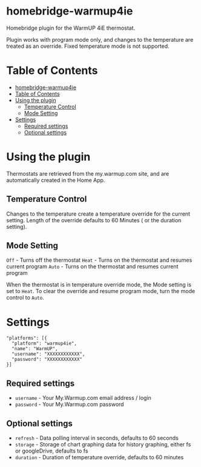 # homebridge-warmup4ie

Homebridge plugin for the WarmUP 4iE thermostat.

Plugin works with program mode only, and changes to the temperature are treated as an override.  Fixed temperature mode is not supported.  

# Table of Contents

<!--ts-->
   * [homebridge-warmup4ie](#homebridge-warmup4ie)
   * [Table of Contents](#table-of-contents)
   * [Using the plugin](#using-the-plugin)
      * [Temperature Control](#temperature-control)
      * [Mode Setting](#mode-setting)
   * [Settings](#settings)
      * [Required settings](#required-settings)
      * [Optional settings](#optional-settings)

<!-- Added by: sgracey, at:  -->

<!--te-->

# Using the plugin

Thermostats are retrieved from the my.warmup.com site, and are automatically created in the Home App.

## Temperature Control

Changes to the temperature create a temperature override for the current setting.  Length of the override defaults to 60 Minutes ( or the duration setting).  

## Mode Setting

`Off` - Turns off the thermostat
`Heat` - Turns on the thermostat and resumes current program
`Auto` - Turns on the thermostat and resumes current program

When the thermostat is in temperature override mode, the Mode setting is set to `Heat`.  To clear the override and resume program mode, turn the mode control to `Auto`.

# Settings

```
"platforms": [{
  "platform": "warmup4ie",
  "name": "WarmUP",
  "username": "XXXXXXXXXXXX",
  "password": "XXXXXXXXXXXX"
}]
```

## Required settings

* `username` - Your My.Warmup.com email address / login
* `password` - Your My.Warmup.com password

## Optional settings

* `refresh` - Data polling interval in seconds, defaults to 60 seconds
* `storage` - Storage of chart graphing data for history graphing, either fs or googleDrive, defaults to fs
* `duration` - Duration of temperature override, defaults to 60 minutes
